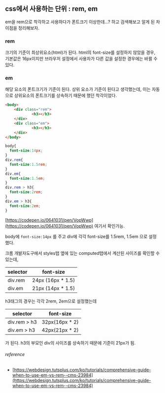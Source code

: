 ## css에서 사용하는 단위 : rem, em

em을 rem으로 착각하고 사용하다가 폰트크기 이상한데…? 하고 검색해보고 알게 된 차이점을 정리해보자.

### rem
크기의 기준이 최상위요소(html)가 된다. html의 font-size를 설정하지 않았을 경우, 기본값은 16px이지만 브라우저 설정에서 사용자가 다른 값을 설정한 경우에는 바뀔 수 있다.

### em
해당 요소의 폰트크기가 기준이 된다. 상위 요소가 기준이 된다고 생각했는데, 이는 자동으로 상위요소의 폰트크기를 상속하기 때문에 했던 착각이었다.

```html
<body>
    <div class="rem">
            <h3></h3>
    </div>
    <div class="em">
            <h3></h3>
    </div>
</body>
```

```css
body{
  font-size:14px;
}
div.rem{
  font-size:1.5rem;
}
div.em{
  font-size:1.5em;
}
div.rem > h3{
  font-size:2rem;
}
div.em > h3{
  font-size:2em;
}
```

[https://codepen.io/0641031/pen/VopWwp](https://codepen.io/0641031/pen/VopWwp) 여기서 확인가능.

body에 `font-size:14px` 를 주고 div에 각각 font-size를 1.5rem, 1.5em 으로 설정했다.

크롬 개발자도구에서 styles탭 옆에 있는 computed탭에서 계산된 사이즈를 확인할 수 있는데,

| selector  | font-size   |
|---|---|
|  div.rem | 24px (16px * 1.5)  |
|  div.em  | 21px (14px * 1.5)  |

h3태그의 경우는 각각 2rem, 2em으로 설정했는데

| selector  | font-size   |
|---|---|
|  div.rem > h3 | 32px(16px * 2) |
|  div.em > h3  | 42px(21px * 2)  |

가 된다. h3의 부모인 div의 사이즈를 상속하기 때문에 기준이 21px가 됨.

###### reference
* [https://webdesign.tutsplus.com/ko/tutorials/comprehensive-guide-when-to-use-em-vs-rem--cms-23984](https://webdesign.tutsplus.com/ko/tutorials/comprehensive-guide-when-to-use-em-vs-rem--cms-23984)
